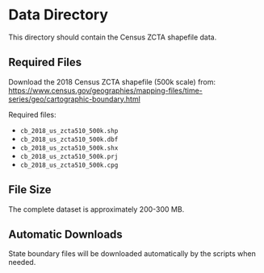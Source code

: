 # Data Directory

This directory should contain the Census ZCTA shapefile data.

## Required Files

Download the 2018 Census ZCTA shapefile (500k scale) from:
https://www.census.gov/geographies/mapping-files/time-series/geo/cartographic-boundary.html

Required files:
- `cb_2018_us_zcta510_500k.shp`
- `cb_2018_us_zcta510_500k.dbf`
- `cb_2018_us_zcta510_500k.shx`
- `cb_2018_us_zcta510_500k.prj`
- `cb_2018_us_zcta510_500k.cpg`

## File Size
The complete dataset is approximately 200-300 MB.

## Automatic Downloads
State boundary files will be downloaded automatically by the scripts when needed.
